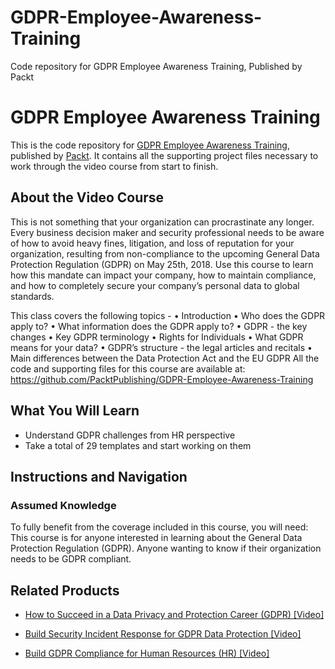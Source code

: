 # GDPR-Employee-Awareness-Training
Code repository for GDPR Employee Awareness Training, Published by Packt
# GDPR Employee Awareness Training
This is the code repository for [GDPR Employee Awareness Training](https://www.packtpub.com/big-data-and-business-intelligence/build-gdpr-compliance-human-resources-video?utm_source=github&utm_medium=repository&utm_campaign=9781789618273), published by [Packt](https://www.packtpub.com/?utm_source=github). It contains all the supporting project files necessary to work through the video course from start to finish.
## About the Video Course
This is not something that your organization can procrastinate any longer. Every business decision maker and security professional needs to be aware of how to avoid heavy fines, litigation, and loss of reputation for your organization, resulting from non-compliance to the upcoming General Data Protection Regulation (GDPR) on May 25th, 2018. Use this course to learn how this mandate can impact your company, how to maintain compliance, and how to completely secure your company’s personal data to global standards. 

This class covers the following topics - 
• Introduction
• Who does the GDPR apply to?
• What information does the GDPR apply to?
• GDPR - the key changes
• Key GDPR terminology
• Rights for Individuals
• What GDPR means for your data?
• GDPR’s structure - the legal articles and recitals
• Main differences between the Data Protection Act and the EU GDPR
All the code and supporting files for this course are available at: https://github.com/PacktPublishing/GDPR-Employee-Awareness-Training

<H2>What You Will Learn</H2>
<DIV class=book-info-will-learn-text>
<UL>
<LI>Understand GDPR challenges from HR perspective 
<LI>Take a total of 29 templates and start working on them </LI></UL></DIV>

## Instructions and Navigation
### Assumed Knowledge
To fully benefit from the coverage included in this course, you will need:<br/>
This course is for anyone interested in learning about the General Data Protection Regulation (GDPR). Anyone wanting to know if their organization needs to be GDPR compliant.


## Related Products
* [How to Succeed in a Data Privacy and Protection Career (GDPR) [Video]](https://www.packtpub.com/big-data-and-business-intelligence/build-gdpr-compliance-human-resources-video?utm_source=github&utm_medium=repository&utm_campaign=9781789618273)

* [Build Security Incident Response for GDPR Data Protection [Video]](https://www.packtpub.com/big-data-and-business-intelligence/build-gdpr-compliance-human-resources-video?utm_source=github&utm_medium=repository&utm_campaign=9781789618273)

* [Build GDPR Compliance for Human Resources (HR) [Video]](https://www.packtpub.com/big-data-and-business-intelligence/build-gdpr-compliance-human-resources-video?utm_source=github&utm_medium=repository&utm_campaign=9781789618273)

